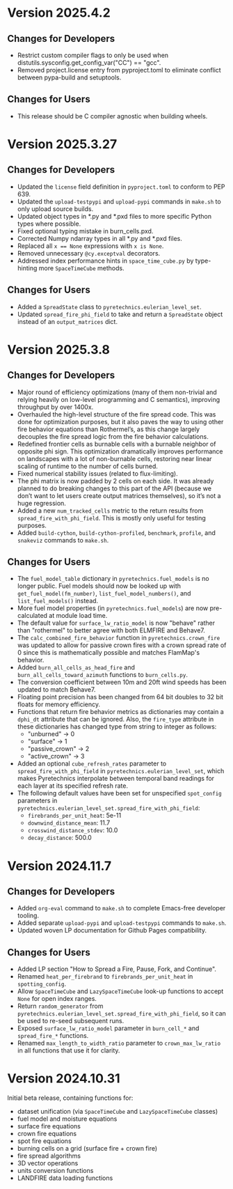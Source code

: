# Version 2025.4.2

## Changes for Developers
- Restrict custom compiler flags to only be used when distutils.sysconfig.get_config_var("CC") == "gcc".
- Removed project.license entry from pyproject.toml to eliminate conflict between pypa-build and setuptools.

## Changes for Users
- This release should be C compiler agnostic when building wheels.

# Version 2025.3.27

## Changes for Developers
- Updated the `license` field definition in `pyproject.toml` to conform to PEP 639.
- Updated the `upload-testpypi` and `upload-pypi` commands in `make.sh` to only upload source builds.
- Updated object types in *.py and *.pxd files to more specific Python types where possible.
- Fixed optional typing mistake in burn_cells.pxd.
- Corrected Numpy ndarray types in all *.py and *.pxd files.
- Replaced all `x == None` expressions with `x is None`.
- Removed unnecessary `@cy.exceptval` decorators.
- Addressed index performance hints in `space_time_cube.py` by type-hinting more `SpaceTimeCube` methods.

## Changes for Users
- Added a `SpreadState` class to `pyretechnics.eulerian_level_set`.
- Updated `spread_fire_phi_field` to take and return a `SpreadState` object instead of an `output_matrices` dict.

# Version 2025.3.8

## Changes for Developers
- Major round of efficiency optimizations (many of them non-trivial and relying heavily on low-level programming and C semantics), improving throughput by over 1400x.
- Overhauled the high-level structure of the fire spread code. This was done for optimization purposes, but it also paves the way to using other fire behavior equations than Rothermel’s, as this change largely decouples the fire spread logic from the fire behavior calculations.
- Redefined frontier cells as burnable cells with a burnable neighbor of opposite phi sign. This optimization dramatically improves performance on landscapes with a lot of non-burnable cells, restoring near linear scaling of runtime to the number of cells burned.
- Fixed numerical stability issues (related to flux-limiting).
- The phi matrix is now padded by 2 cells on each side. It was already planned to do breaking changes to this part of the API (because we don’t want to let users create output matrices themselves), so it’s not a huge regression.
- Added a new `num_tracked_cells` metric to the return results from `spread_fire_with_phi_field`. This is mostly only useful for testing purposes.
- Added `build-cython`, `build-cython-profiled`, `benchmark`, `profile`, and `snakeviz` commands to `make.sh`.

## Changes for Users
- The `fuel_model_table` dictionary in `pyretechnics.fuel_models` is no longer public. Fuel models should now be looked up with `get_fuel_model(fm_number)`, `list_fuel_model_numbers()`, and `list_fuel_models()` instead.
- More fuel model properties (in `pyretechnics.fuel_models`) are now pre-calculated at module load time.
- The default value for `surface_lw_ratio_model` is now "behave" rather than "rothermel" to better agree with both ELMFIRE and Behave7.
- The `calc_combined_fire_behavior` function in `pyretechnics.crown_fire` was updated to allow for passive crown fires with a crown spread rate of 0 since this is mathematically possible and matches FlamMap's behavior.
- Added `burn_all_cells_as_head_fire` and `burn_all_cells_toward_azimuth` functions to `burn_cells.py`.
- The conversion coefficient between 10m and 20ft wind speeds has been updated to match Behave7.
- Floating point precision has been changed from 64 bit doubles to 32 bit floats for memory efficiency.
- Functions that return fire behavior metrics as dictionaries may contain a `dphi_dt` attribute that can be ignored. Also, the `fire_type` attribute in these dictionaries has changed type from string to integer as follows:
  - "unburned" -> 0
  - "surface" -> 1
  - "passive_crown" -> 2
  - "active_crown" -> 3
- Added an optional `cube_refresh_rates` parameter to `spread_fire_with_phi_field` in `pyretechnics.eulerian_level_set`, which makes Pyretechnics interpolate between temporal band readings for each layer at its specified refresh rate.
- The following default values have been set for unspecified `spot_config` parameters in `pyretechnics.eulerian_level_set.spread_fire_with_phi_field`:
  - `firebrands_per_unit_heat`: 5e-11
  - `downwind_distance_mean`: 11.7
  - `crosswind_distance_stdev`: 10.0
  - `decay_distance`: 500.0

# Version 2024.11.7

## Changes for Developers
- Added `org-eval` command to `make.sh` to complete Emacs-free developer tooling.
- Added separate `upload-pypi` and `upload-testpypi` commands to `make.sh`.
- Updated woven LP documentation for Github Pages compatibility.

## Changes for Users
- Added LP section "How to Spread a Fire, Pause, Fork, and Continue".
- Renamed `heat_per_firebrand` to `firebrands_per_unit_heat` in `spotting_config`.
- Allow `SpaceTimeCube` and `LazySpaceTimeCube` look-up functions to accept `None` for open index ranges.
- Return `random_generator` from `pyretechnics.eulerian_level_set.spread_fire_with_phi_field`, so it can be used to re-seed subsequent runs.
- Exposed `surface_lw_ratio_model` parameter in `burn_cell_*` and `spread_fire_*` functions.
- Renamed `max_length_to_width_ratio` parameter to `crown_max_lw_ratio` in all functions that use it for clarity.

# Version 2024.10.31

Initial beta release, containing functions for:
- dataset unification (via `SpaceTimeCube` and `LazySpaceTimeCube` classes)
- fuel model and moisture equations
- surface fire equations
- crown fire equations
- spot fire equations
- burning cells on a grid (surface fire + crown fire)
- fire spread algorithms
- 3D vector operations
- units conversion functions
- LANDFIRE data loading functions

